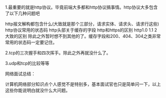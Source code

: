 <a id="summary"></a>
1.最重要的就是http协议。毕竟前端大多都和http协议搞事情。http协议大多包含了以下几种问题吧

 http报文解构都包含什么(大致就是那个三部分，请求实体、请求头、请求行这些)
 http协议常用的状态码
 http头部关于缓存的字段
 http和https的区别
 http1.0 1.1 2 大致的区别
除此之外暂时想不到其他的了。缓存字段和200、404、304之类非常常用的状态码一定要记住。

2.tcp的三次握手和四次挥手。除此之外再就没什么了。

3.udp和tcp的比较等等

网络面试总结：

计算机网络部分知识点个人感觉不是特别多，基本面试官也只是简单问一下，以上这些你能说明白就没什么大问题。